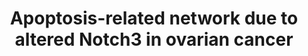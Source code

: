 ---
annotations:
- type: Disease Ontology
  value: reproductive organ cancer
- type: Pathway Ontology
  value: apoptotic cell death pathway
- type: Pathway Ontology
  value: cancer pathway
authors:
- Khanspers
- Zari
- Fehrhart
description: Results of pathway analysis of apoptosis-related genes in OVCAR3 cells
  treated with Notch3 siRNA or control siRNA.  Proteins on this pathway have targeted
  assays available via the [https://assays.cancer.gov/available_assays?wp_id=WP2864
  CPTAC Assay Portal]
last-edited: 2019-11-29
organisms:
- Homo sapiens
redirect_from:
- /index.php/Pathway:WP2864
- /instance/WP2864
schema-jsonld:
- '@context': https://schema.org/
  '@id': https://wikipathways.github.io/pathways/WP2864.html
  '@type': Dataset
  creator:
    '@type': Organization
    name: WikiPathways
  description: Results of pathway analysis of apoptosis-related genes in OVCAR3 cells
    treated with Notch3 siRNA or control siRNA.  Proteins on this pathway have targeted
    assays available via the [https://assays.cancer.gov/available_assays?wp_id=WP2864
    CPTAC Assay Portal]
  keywords:
  - HSPD1
  - ETS1
  - HELLS
  - RNF7
  - RPS6KB1
  - BIRC5
  - NFKB1
  - TRAF1
  - CSDA
  - ABL1
  - CTNNA1
  - PTK2
  - NQO1
  - ANXA5
  - RIPK2
  - VAV3
  - IER3
  - CUL5
  - APOE
  - IL7R
  - GCLC
  - CARD14
  - HDAC1
  - SQSTM1
  - MAPK1
  - TNFRSF10B
  - HSPB1
  - NET1
  - APP
  - ERBB3
  - SERBP1
  - BCL3
  - CUL1
  - VIM
  - CDKN1B
  - THBS1
  - NRG1
  - TNF
  - PKN1
  - PPP2GB
  - PTK2B
  - JUND
  - PAK2
  - HSPA5
  - ERN1
  - TNFRSF21
  - F2R
  - CDKN1A
  - SOCS3
  - AXIN1
  - NGFRAP1
  - CASP7
  - AKT1
  - SMAD7
  license: CC0
  name: Apoptosis-related network due to altered Notch3 in ovarian cancer
seo: CreativeWork
title: Apoptosis-related network due to altered Notch3 in ovarian cancer
wpid: WP2864
---